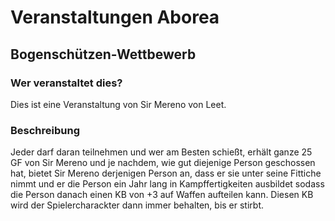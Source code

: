 # Veranstaltungen Aborea

## Bogenschützen-Wettbewerb

### Wer veranstaltet dies?

Dies ist eine Veranstaltung von Sir Mereno von Leet.

### Beschreibung

Jeder darf daran teilnehmen und wer am Besten schießt, erhält ganze 25 GF von Sir Mereno und je nachdem, wie gut diejenige Person geschossen hat, bietet Sir Mereno derjenigen Person an, dass er sie unter seine Fittiche nimmt und er die Person ein Jahr lang in Kampffertigkeiten ausbildet sodass die Person danach einen KB von +3 auf Waffen aufteilen kann. Diesen KB wird der Spielercharackter dann immer behalten, bis er stirbt.
